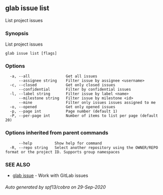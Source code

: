 ## glab issue list

List project issues

### Synopsis

List project issues

```
glab issue list [flags]
```

### Options

```
  -a, --all                Get all issues
      --assignee string    Filter issue by assignee <username>
  -c, --closed             Get only closed issues
      --confidential       Filter by confidential issues
  -l, --label string       Filter issue by label <name>
      --milestone string   Filter issue by milestone <id>
      --mine               Filter only issues issues assigned to me
  -o, --opened             Get only opened issues
  -p, --page int           Page number (default 1)
  -P, --per-page int       Number of items to list per page (default 20)
```

### Options inherited from parent commands

```
      --help          Show help for command
  -R, --repo string   Select another repository using the OWNER/REPO format or the project ID. Supports group namespaces
```

### SEE ALSO

* [glab issue](glab_issue.md)	 - Work with GitLab issues

###### Auto generated by spf13/cobra on 29-Sep-2020
